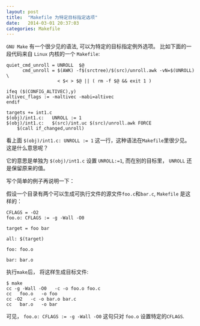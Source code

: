 ```yaml
---
layout: post
title:  "Makefile 为特定目标指定选项"
date:   2014-03-01 20:37:03
categories: Makefile
---
```


`GNU Make` 有一个很少见的语法, 可以为特定的目标指定例外选项。
比如下面的一段代码来自 `Linux` 内核的一个 `Makefile`:

	quiet_cmd_unroll = UNROLL  $@
	      cmd_unroll = $(AWK) -f$(srctree)/$(src)/unroll.awk -vN=$(UNROLL) \
	                   < $< > $@ || ( rm -f $@ && exit 1 )
	
	ifeq ($(CONFIG_ALTIVEC),y)
	altivec_flags := -maltivec -mabi=altivec
	endif
	
	targets += int1.c
	$(obj)/int1.c:   UNROLL := 1
	$(obj)/int1.c:   $(src)/int.uc $(src)/unroll.awk FORCE
		$(call if_changed,unroll)

看上面 `$(obj)/int1.c: UNROLL := 1` 这一行，这种语法在`Makefile`里很少见。
这是什么意思呢？

它的意思是单独为 `$(obj)/int1.c` 设置 `UNROLL:=1`, 而在别的目标里， `UNROLL` 还是保留原来的值。

写个简单的例子再说明一下：

假设一个目录有两个可以生成可执行文件的源文件`foo.c`和`bar.c`, `Makefile` 是这样的：

	CFLAGS = -O2
	foo.o: CFLAGS := -g -Wall -O0
	
	target = foo bar
	
	all: $(target)
	
	foo: foo.o
	
	bar: bar.o

执行`make`后， 将这样生成目标文件:

	$ make
	cc -g -Wall -O0   -c -o foo.o foo.c
	cc   foo.o   -o foo
	cc -O2   -c -o bar.o bar.c
	cc   bar.o   -o bar

可见， `foo.o: CFLAGS := -g -Wall -O0` 这句只对 `foo.o` 设置特定的`CFLAGS`.
